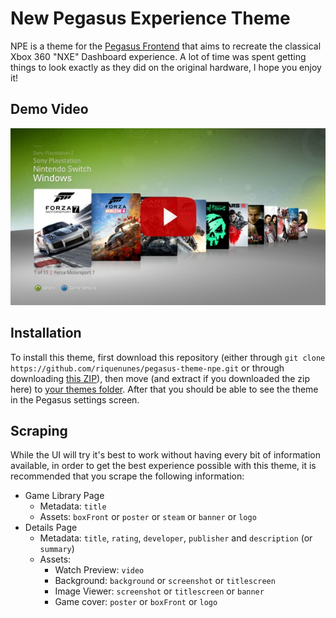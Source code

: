 # New Pegasus Experience Theme
NPE is a theme for the  [Pegasus Frontend](https://pegasus-frontend.org/) that aims to recreate the classical Xbox 360 "NXE" Dashboard experience. A lot of time was spent getting things to look exactly as they did on the original hardware, I hope you enjoy it!

## Demo Video
[![video](./images/video.jpg)](https://www.youtube.com/watch?v=2N1WveJdMdY)

## Installation
To install this theme, first download this repository (either through `git clone https://github.com/riquenunes/pegasus-theme-npe.git` or through downloading [this ZIP](https://github.com/riquenunes/pegasus-theme-npe/archive/refs/heads/master.zip)), then move (and extract if you downloaded the zip here) to [your themes folder](https://pegasus-frontend.org/docs/user-guide/installing-themes/). After that you should be able to see the theme in the Pegasus settings screen.

## Scraping
While the UI will try it's best to work without having every bit of information available, in order to get the best experience possible with this theme, it is recommended that you scrape the following information:
- Game Library Page
    - Metadata: `title`
    - Assets: `boxFront` or `poster` or `steam` or `banner` or `logo`
- Details Page
    - Metadata: `title`, `rating`, `developer`, `publisher` and `description` (or `summary`)
    - Assets:
        - Watch Preview: `video`
        - Background: `background` or `screenshot` or `titlescreen`
        - Image Viewer: `screenshot` or `titlescreen` or `banner`
        - Game cover: `poster` or `boxFront` or `logo`
